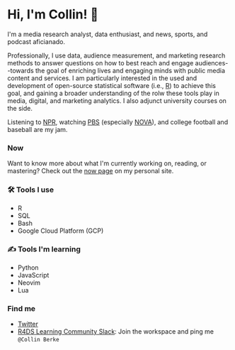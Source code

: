 # Hi, I'm Collin! 👋

I'm a media research analyst, data enthusiast, and news, sports, and podcast aficianado. 

Professionally, I use data, audience measurement, and marketing research methods to answer questions on how to best reach and engage audiences--towards the goal of enriching lives and engaging minds with public media content and services. I am particularly interested in the used and development of open-source statistical software (i.e., [R](https://www.r-project.org/)) to achieve this goal, and gaining a broader understanding of the rolw these tools play in media, digital, and marketing analytics. I also adjunct university courses on the side. 

Listening to [NPR](https://www.npr.org/), watching [PBS](https://www.pbs.org/) (especially [NOVA](https://www.pbs.org/wgbh/nova/)), and college football and baseball are my jam. 

### Now

Want to know more about what I'm currently working on, reading, or mastering? Check out the [now page](https://www.collinberke.com/now/) on my personal site.

### :hammer_and_wrench: Tools I use

* R
* SQL
* Bash
* Google Cloud Platform (GCP)

### :writing_hand: Tools I'm learning

* Python
* JavaScript
* Neovim
* Lua

### Find me
* [Twitter](https://twitter.com/BerkeCollin)
* [R4DS Learning Community Slack](https://www.rfordatasci.com/): Join the workspace and ping me `@Collin Berke`
